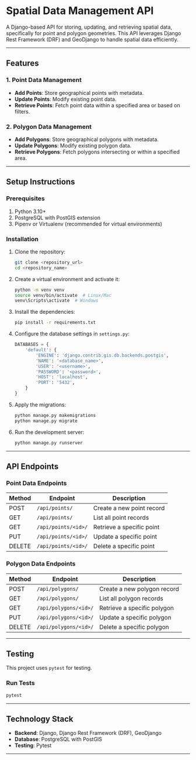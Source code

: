 # Spatial Data Management API

A Django-based API for storing, updating, and retrieving spatial data, specifically for point and polygon geometries. This API leverages Django Rest Framework (DRF) and GeoDjango to handle spatial data efficiently.

---

## **Features**

### **1. Point Data Management**
- **Add Points**: Store geographical points with metadata.
- **Update Points**: Modify existing point data.
- **Retrieve Points**: Fetch point data within a specified area or based on filters.

### **2. Polygon Data Management**
- **Add Polygons**: Store geographical polygons with metadata.
- **Update Polygons**: Modify existing polygon data.
- **Retrieve Polygons**: Fetch polygons intersecting or within a specified area.

---

## **Setup Instructions**

### **Prerequisites**
1. Python 3.10+
2. PostgreSQL with PostGIS extension
3. Pipenv or Virtualenv (recommended for virtual environments)

### **Installation**

1. Clone the repository:
   ```bash
   git clone <repository_url>
   cd <repository_name>
   ```

2. Create a virtual environment and activate it:
   ```bash
   python -m venv venv
   source venv/bin/activate  # Linux/Mac
   venv\Scripts\activate  # Windows
   ```

3. Install the dependencies:
   ```bash
   pip install -r requirements.txt
   ```

4. Configure the database settings in `settings.py`:
   ```python
   DATABASES = {
       'default': {
           'ENGINE': 'django.contrib.gis.db.backends.postgis',
           'NAME': '<database_name>',
           'USER': '<username>',
           'PASSWORD': '<password>',
           'HOST': 'localhost',
           'PORT': '5432',
       }
   }
   ```

5. Apply the migrations:
   ```bash
   python manage.py makemigrations
   python manage.py migrate
   ```

6. Run the development server:
   ```bash
   python manage.py runserver
   ```

---

## **API Endpoints**

### **Point Data Endpoints**

| Method | Endpoint            | Description                |
|--------|---------------------|----------------------------|
| POST   | `/api/points/`      | Create a new point record  |
| GET    | `/api/points/`      | List all point records     |
| GET    | `/api/points/<id>/` | Retrieve a specific point  |
| PUT    | `/api/points/<id>/` | Update a specific point    |
| DELETE | `/api/points/<id>/` | Delete a specific point    |

### **Polygon Data Endpoints**

| Method | Endpoint              | Description                  |
|--------|-----------------------|------------------------------|
| POST   | `/api/polygons/`      | Create a new polygon record  |
| GET    | `/api/polygons/`      | List all polygon records     |
| GET    | `/api/polygons/<id>/` | Retrieve a specific polygon  |
| PUT    | `/api/polygons/<id>/` | Update a specific polygon    |
| DELETE | `/api/polygons/<id>/` | Delete a specific polygon    |

---

## **Testing**

This project uses `pytest` for testing.

### **Run Tests**
```bash
pytest
```

---

## **Technology Stack**
- **Backend**: Django, Django Rest Framework (DRF), GeoDjango
- **Database**: PostgreSQL with PostGIS
- **Testing**: Pytest

---

